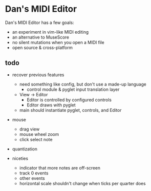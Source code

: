 # Dan's MIDI Editor

Dan's MIDI Editor has a few goals:
- an experiment in vim-like MIDI editing
- an alternative to MuseScore
- no silent mutations when you open a MIDI file
- open source & cross-platform

## todo
- recover previous features
    - need something like config, but don't use a made-up language
        - control module & pyglet input translation layer
    - View -> Editor
        - Editor is controlled by configured controls
        - Editor draws with pyglet
    - main should instantiate pyglet, controls, and Editor
- mouse
    - drag view
    - mouse wheel zoom
    - click select note

- quantization
- niceties
    - indicator that more notes are off-screen
    - track 0 events
    - other events
    - horizontal scale shouldn't change when ticks per quarter does
